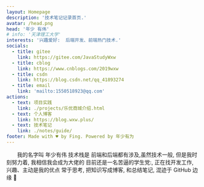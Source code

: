 ```yaml
---
layout: Homepage
description: '技术笔记记录首页.'
avatar: /head.png
head: '年少 有伟'
# info: '天津理工大学'
interests: '兴趣爱好:  后端开发、前端热门技术.'
socials:
  - title: gitee
    link: https://gitee.com/JavaStudyWxw
  - title: cblog
    link: https://www.cnblogs.com/2019wxw
  - title: csdn
    link: https://blog.csdn.net/qq_41893274
  - title: email
    link: 'mailto:1550518923@qq.com'
actions:
  - text: 项目实践
    link: ./projects/乐优商城介绍.html
  - text: 个人博客
    link: https://blog.wxw.plus/
  - text: 技术笔记
    link: ./notes/guide/
footer: Made with ♥ by Fing. Powered by 年少有为
---
```


&emsp;&emsp;我的名字叫 年少有伟 技术栈是 前端和后端都有涉及,虽然技术一般, 但是我时刻努力着,
我相信我会成为大佬的
目前还是一名苦逼的学生党:, 正在找开发工作, 兴趣、主动是我的优点
常于思考, 把知识写成博客, 和总结笔记, 混迹于 GitHub 边缘 :dizzy:
